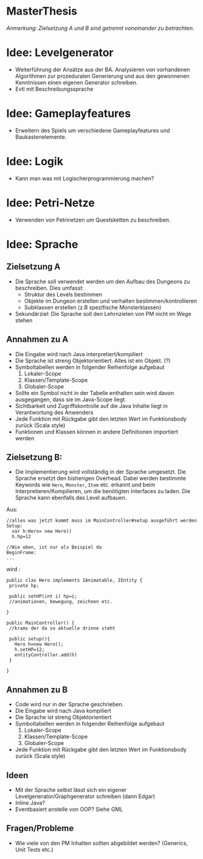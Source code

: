 # MasterThesis

*Anmerkung: Zielsetzung A und B sind getrennt voneinander zu betrachten.* 

# Idee: Levelgenerator
- Weiterführung der Ansätze aus der BA. Analysieren von vorhandenen Algorithmen zur prozeduralen Generierung und aus den gewonnenen Kenntnissen einen eigenen Generator schreiben.
- Evtl mit Beschreibungssprache

# Idee: Gameplayfeatures
- Erweitern des Spiels um verschiedene Gameplayfeatures und Baukastenelemente.

# Idee: Logik
- Kann man was mit Logischerprogrammierung machen?

# Idee: Petri-Netze
- Verwenden von Petrinetzen um Questsketten zu beschreiben. 


# Idee: Sprache

## Zielsetzung A
- Die Sprache soll verwendet werden um den Aufbau des Dungeons zu beschreiben. Dies umfasst:
  - Struktur des Levels bestimmen
  - Objekte im Dungeon erstellen und verhalten bestimmen/kontrollieren
  - Subklassen erstellen (z.B spezifische Monsterklassen) 
- Sekundärziel: Die Sprache soll den Lehrnzielen von PM nicht im Wege stehen 

## Annahmen zu A

- Die Eingabe wird nach Java interpretiert/kompiliert
- Die Sprache ist streng Objektorientiert. Alles ist ein Objekt. (?)
- Symboltabellen werden in folgender Reihenfolge aufgebaut
  1. Lokaler-Scope
  2. Klassen/Template-Scope
  3. Globaler-Scope
- Sollte ein Symbol nicht in der Tabelle enthalten sein wird davon ausgegangen, dass sie im Java-Scope liegt.   
- Sichtbarkeit und Zugriffskontrolle auf die Java Inhalte liegt in Verantwortung des Anwenders
- Jede Funktion mit Rückgabe gibt den letzten Wert im Funktionsbody zurück (Scala style) 
- Funktionen und Klassen können in andere Definitionen importiert werden

## Zielsetzung B:
-  Die Implementierung wird vollständig in der Sprache umgesetzt. Die Sprache ersetzt den bisherigen Overhead. Dabei werden bestimmte Keywords wie `Hero`, `Monster`, `Item` etc. erkannt und beim Interpretieren/Kompilieren, um die benötigten Interfaces zu laden. Die Sprache kann ebenfalls das Level aufbauen.

Aus: 
  ```
//alles was jetzt kommt muss im MainController#setup ausgeführt werden  
Setup:
    var h:Hero= new Hero()
    h.hp=12

//Wie oben, ist nur als Beispiel da
BeginFrame:
  ...
  ```
 wird :
 ``` 
 public clas Hero implements IAnimatable, IEntity {
  private hp;
  
  public setHP(int i) hp=i;
  //animationen, bewegung, zeichnen etc.
  
 }
 
 public MainController() {
  //krams der da so aktuelle drinne steht

  public setup(){
    Hero h=new Hero();
    h.setHP=12;
    entityController.add(h)
  }
 
 } 
 ```



## Annahmen zu B
- Code wird nur in der Sprache geschrieben.
- Die Eingabe wird nach Java kompiliert 
- Die Sprache ist streng Objektorientiert
- Symboltabellen werden in folgender Reihenfolge aufgebaut
  1. Lokaler-Scope
  2. Klassen/Template-Scope
  3. Globaler-Scope
- Jede Funktion mit Rückgabe gibt den letzten Wert im Funktionsbody zurück (Scala style) 


## Ideen

- Mit der Sprache selbst lässt sich ein eigener Levelgenerator/Graphgenerator schreiben (dann Edgar) 
- Inline Java?
- Eventbasiert anstelle von OOP? Siehe GML 

## Fragen/Probleme

- Wie viele von den PM Inhalten sollten abgebildet werden? (Generics, Unit Tests etc.)

